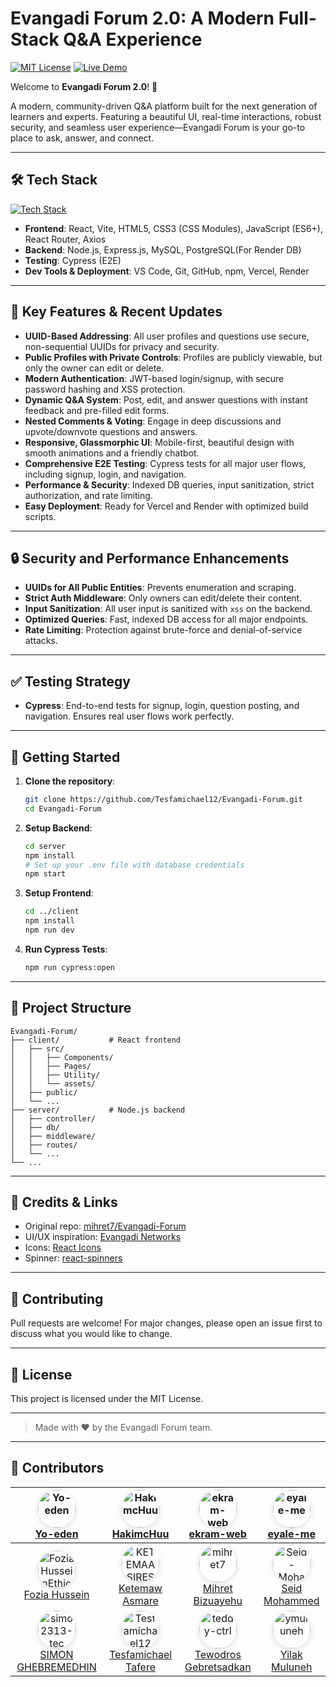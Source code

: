 # Evangadi Forum 2.0: A Modern Full-Stack Q&A Experience

[![MIT License](https://img.shields.io/badge/license-MIT-blue.svg)](LICENSE)
[![Live Demo](https://img.shields.io/badge/demo-online-brightgreen)](https://evangadi-forum-beta7.vercel.app/)

Welcome to **Evangadi Forum 2.0**! 🚀

A modern, community-driven Q&A platform built for the next generation of learners and experts. Featuring a beautiful UI, real-time interactions, robust security, and seamless user experience—Evangadi Forum is your go-to place to ask, answer, and connect.

---

## 🛠️ Tech Stack

[![Tech Stack](https://skillicons.dev/icons?i=react,vite,html,css,js,nodejs,express,mysql,postgres,cypress,vscode,git,github,npm,vercel,render&perline=8)](https://skillicons.dev)

- **Frontend**: React, Vite, HTML5, CSS3 (CSS Modules), JavaScript (ES6+), React Router, Axios
- **Backend**: Node.js, Express.js, MySQL, PostgreSQL(For Render DB)
- **Testing**: Cypress (E2E)
- **Dev Tools & Deployment**: VS Code, Git, GitHub, npm, Vercel, Render

---

## 🌟 Key Features & Recent Updates

- **UUID-Based Addressing**: All user profiles and questions use secure, non-sequential UUIDs for privacy and security.
- **Public Profiles with Private Controls**: Profiles are publicly viewable, but only the owner can edit or delete.
- **Modern Authentication**: JWT-based login/signup, with secure password hashing and XSS protection.
- **Dynamic Q&A System**: Post, edit, and answer questions with instant feedback and pre-filled edit forms.
- **Nested Comments & Voting**: Engage in deep discussions and upvote/downvote questions and answers.
- **Responsive, Glassmorphic UI**: Mobile-first, beautiful design with smooth animations and a friendly chatbot.
- **Comprehensive E2E Testing**: Cypress tests for all major user flows, including signup, login, and navigation.
- **Performance & Security**: Indexed DB queries, input sanitization, strict authorization, and rate limiting.
- **Easy Deployment**: Ready for Vercel and Render with optimized build scripts.

---

## 🔒 Security and Performance Enhancements

- **UUIDs for All Public Entities**: Prevents enumeration and scraping.
- **Strict Auth Middleware**: Only owners can edit/delete their content.
- **Input Sanitization**: All user input is sanitized with `xss` on the backend.
- **Optimized Queries**: Fast, indexed DB access for all major endpoints.
- **Rate Limiting**: Protection against brute-force and denial-of-service attacks.

---

## ✅ Testing Strategy

- **Cypress**: End-to-end tests for signup, login, question posting, and navigation. Ensures real user flows work perfectly.

---

## 🚀 Getting Started

1.  **Clone the repository**:
    ```bash
    git clone https://github.com/Tesfamichael12/Evangadi-Forum.git
    cd Evangadi-Forum
    ```
2.  **Setup Backend**:
    ```bash
    cd server
    npm install
    # Set up your .env file with database credentials
    npm start
    ```
3.  **Setup Frontend**:
    ```bash
    cd ../client
    npm install
    npm run dev
    ```
4.  **Run Cypress Tests**:
    ```bash
    npm run cypress:open
    ```

---

## 📂 Project Structure

```
Evangadi-Forum/
├── client/           # React frontend
│   ├── src/
│   │   ├── Components/
│   │   ├── Pages/
│   │   ├── Utility/
│   │   └── assets/
│   ├── public/
│   └── ...
├── server/           # Node.js backend
│   ├── controller/
│   ├── db/
│   ├── middleware/
│   ├── routes/
│   └── ...
└── ...
```

---

## 📝 Credits & Links

- Original repo: [mihret7/Evangadi-Forum](https://github.com/mihret7/Evangadi-Forum)
- UI/UX inspiration: [Evangadi Networks](https://www.evangadi.com/)
- Icons: [React Icons](https://react-icons.github.io/react-icons/)
- Spinner: [react-spinners](https://www.npmjs.com/package/react-spinners)

---

## 🤝 Contributing

Pull requests are welcome! For major changes, please open an issue first to discuss what you would like to change.

---

## 📄 License

This project is licensed under the MIT License.

---

> Made with ❤️ by the Evangadi Forum team.

---

## 👥 Contributors

| [<img src="https://github.com/Yo-eden.png" width="60" style="border-radius:50%;box-shadow:0 2px 8px #0002;" alt="Yo-eden"/><br/>Yo-eden](https://github.com/Yo-eden) | [<img src="https://github.com/HakimcHuu.png" width="60" style="border-radius:50%;box-shadow:0 2px 8px #0002;" alt="HakimcHuu"/><br/>HakimcHuu](https://github.com/HakimcHuu) | [<img src="https://github.com/ekram-web.png" width="60" style="border-radius:50%;box-shadow:0 2px 8px #0002;" alt="ekram-web"/><br/>ekram-web](https://github.com/ekram-web) | [<img src="https://github.com/eyale-me.png" width="60" style="border-radius:50%;box-shadow:0 2px 8px #0002;" alt="eyale-me"/><br/>eyale-me](https://github.com/eyale-me) |
|:---:|:---:|:---:|:---:|
| [<img src="https://github.com/FoziaHusseinEthio.png" width="60" style="border-radius:50%;box-shadow:0 2px 8px #0002;" alt="FoziaHusseinEthio"/><br/>Fozia Hussein](https://github.com/FoziaHusseinEthio) | [<img src="https://github.com/KETEMAASIRES.png" width="60" style="border-radius:50%;box-shadow:0 2px 8px #0002;" alt="KETEMAASIRES"/><br/>Ketemaw Asmare](https://github.com/KETEMAASIRES) | [<img src="https://github.com/mihret7.png" width="60" style="border-radius:50%;box-shadow:0 2px 8px #0002;" alt="mihret7"/><br/>Mihret Bizuayehu](https://github.com/mihret7) | [<img src="https://github.com/Seid-Mohamme.png" width="60" style="border-radius:50%;box-shadow:0 2px 8px #0002;" alt="Seid-Mohamme"/><br/>Seid Mohammed](https://github.com/Seid-Mohamme) |
| [<img src="https://github.com/simo2313-tec.png" width="60" style="border-radius:50%;box-shadow:0 2px 8px #0002;" alt="simo2313-tec"/><br/>SIMON GHEBREMEDHIN](https://github.com/simo2313-tec) | [<img src="https://github.com/Tesfamichael12.png" width="60" style="border-radius:50%;box-shadow:0 2px 8px #0002;" alt="Tesfamichael12"/><br/>Tesfamichael Tafere](https://github.com/Tesfamichael12) | [<img src="https://github.com/teddy-ctrl.png" width="60" style="border-radius:50%;box-shadow:0 2px 8px #0002;" alt="teddy-ctrl"/><br/>Tewodros Gebretsadkan](https://github.com/teddy-ctrl) | [<img src="https://github.com/ymuluneh.png" width="60" style="border-radius:50%;box-shadow:0 2px 8px #0002;" alt="ymuluneh"/><br/>Yilak Muluneh](https://github.com/ymuluneh) |
